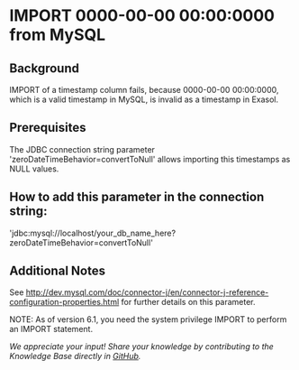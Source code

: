 # IMPORT 0000-00-00 00:00:0000 from MySQL 
## Background

IMPORT of a timestamp column fails, because 0000-00-00 00:00:0000, which is a valid timestamp in MySQL, is invalid as a timestamp in Exasol.

## Prerequisites

The JDBC connection string parameter 'zeroDateTimeBehavior=convertToNull' allows importing this timestamps as NULL values. 

## How to add this parameter in the connection string:

'jdbc:mysql://localhost/your_db_name_here?zeroDateTimeBehavior=convertToNull'

## Additional Notes

See <http://dev.mysql.com/doc/connector-j/en/connector-j-reference-configuration-properties.html> for further details on this parameter.

NOTE: As of version 6.1, you need the system privilege IMPORT to perform an IMPORT statement.

*We appreciate your input! Share your knowledge by contributing to the Knowledge Base directly in [GitHub](https://github.com/exasol/public-knowledgebase).* 